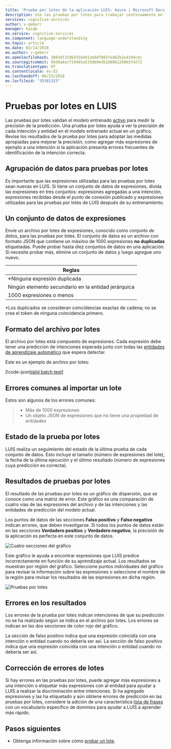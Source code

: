 ```yaml
---
title: 'Prueba por lotes de la aplicación LUIS: Azure | Microsoft Docs'
description: Use las pruebas por lotes para trabajar continuamente en la aplicación para refinarla y mejorar la comprensión del lenguaje.
services: cognitive-services
author: v-geberr
manager: kaiqb
ms.service: cognitive-services
ms.component: language-understanding
ms.topic: article
ms.date: 03/14/2018
ms.author: v-geberr
ms.openlocfilehash: 3803df32d6431b8413e8df0837ed62b2e4344cdc
ms.sourcegitcommit: 95d9a6acf29405a533db943b1688612980374272
ms.translationtype: HT
ms.contentlocale: es-ES
ms.lasthandoff: 06/23/2018
ms.locfileid: "35381323"
---
```

# <a name="batch-testing-in-luis"></a>Pruebas por lotes en LUIS

Las pruebas por lotes validan el modelo entrenado [activo](luis-concept-version.md#active-version) para medir la precisión de la predicción. Una prueba por lotes ayuda a ver la precisión de cada intención y entidad en el modelo entrenado actual en un gráfico. Revise los resultados de la prueba por lotes para adoptar las medidas apropiadas para mejorar la precisión, como agregar más expresiones de ejemplo a una intención si la aplicación presenta errores frecuentes de identificación de la intención correcta.

## <a name="group-data-for-batch-test"></a>Agrupación de datos para pruebas por lotes
Es importante que las expresiones utilizadas para las pruebas por lotes sean nuevas en LUIS. Si tiene un conjunto de datos de expresiones, divida las expresiones en tres conjuntos: expresiones agregadas a una intención, expresiones recibidas desde el punto de conexión publicado y expresiones utilizadas para las pruebas por lotes de LUIS después de su entrenamiento. 

## <a name="a-dataset-of-utterances"></a>Un conjunto de datos de expresiones
Envíe un archivo por lotes de expresiones, conocido como *conjunto de datos*, para las pruebas por lotes. El conjunto de datos es un archivo con formato JSON que contiene un máximo de 1000 expresiones **no duplicadas** etiquetadas. Puede probar hasta diez conjuntos de datos en una aplicación. Si necesita probar más, elimine un conjunto de datos y luego agregue uno nuevo.

|**Reglas**|
|--|
|*Ninguna expresión duplicada|
|Ningún elemento secundario en la entidad jerárquica|
|1000 expresiones o menos|

*Los duplicados se consideran coincidencias exactas de cadena; no se crea el token de ninguna coincidencia primero. 

<a name="json-file-with-no-duplicates"></a>
<a name="example-batch-file"></a>
## <a name="batch-file-format"></a>Formato del archivo por lotes
El archivo por lotes está compuesto de expresiones. Cada expresión debe tener una predicción de intenciones esperada junto con todas las [entidades de aprendizaje automático](luis-concept-entity-types.md#types-of-entities) que espera detectar. 

Este es un ejemplo de archivo por lotes:

   [!code-json[Valid batch test](~/samples-luis/documentation-samples/batch-testing/travel-agent-1.json)]


## <a name="common-errors-importing-a-batch"></a>Errores comunes al importar un lote
Estos son algunos de los errores comunes: 

> * Más de 1000 expresiones
> * Un objeto JSON de expresiones que no tiene una propiedad de entidades

## <a name="batch-test-state"></a>Estado de la prueba por lotes
LUIS realiza un seguimiento del estado de la última prueba de cada conjunto de datos. Esto incluye el tamaño (número de expresiones del lote), la fecha de la última ejecución y el último resultado (número de expresiones cuya predicción es correcta).

<a name="sections-of-the-results-chart"></a>
## <a name="batch-test-results"></a>Resultados de pruebas por lotes
El resultado de las pruebas por lotes es un gráfico de dispersión, que se conoce como una matriz de error. Este gráfico es una comparación de cuatro vías de las expresiones del archivo y de las intenciones y las entidades de predicción del modelo actual. 

Los puntos de datos de las secciones **Falso positivo** y **Falso negativo** indican errores, que deben investigarse. Si todos los puntos de datos están en las secciones **Verdadero positivo** y **Verdadero negativo**, la precisión de la aplicación es perfecta en este conjunto de datos.

![Cuatro secciones del gráfico](./media/luis-concept-batch-test/chart-sections.png)

Este gráfico le ayuda a encontrar expresiones que LUIS predice incorrectamente en función de su aprendizaje actual. Los resultados se muestran por región del gráfico. Seleccione puntos individuales del gráfico para revisar la información sobre las expresiones o seleccione el nombre de la región para revisar los resultados de las expresiones en dicha región.

![Pruebas por lotes](./media/luis-concept-batch-test/batch-testing.png)

## <a name="errors-in-the-results"></a>Errores en los resultados
Los errores de la prueba por lotes indican intenciones de que su predicción no se ha realizado según se indica en el archivo por lotes. Los errores se indican en las dos secciones de color rojo del gráfico. 

La sección de falso positivo indica que una expresión coincidía con una intención o entidad cuando no debería ser así. La sección de falso positivo indica que una expresión coincidía con una intención o entidad cuando no debería ser así. 

## <a name="fixing-batch-errors"></a>Corrección de errores de lotes
Si hay errores en las pruebas por lotes, puede agregar más expresiones a una intención o etiquetar más expresiones con al entidad para ayudar a LUIS a realizar la discriminación entre intenciones. Si ha agregado expresiones y las ha etiquetado y aún obtiene errores de predicción en las pruebas por lotes, considere la adición de una característica [lista de frases](luis-concept-feature.md) con un vocabulario específico de dominios para ayudar a LUIS a aprender más rápido. 

## <a name="next-steps"></a>Pasos siguientes

* Obtenga información sobre cómo [probar un lote](luis-how-to-batch-test.md).